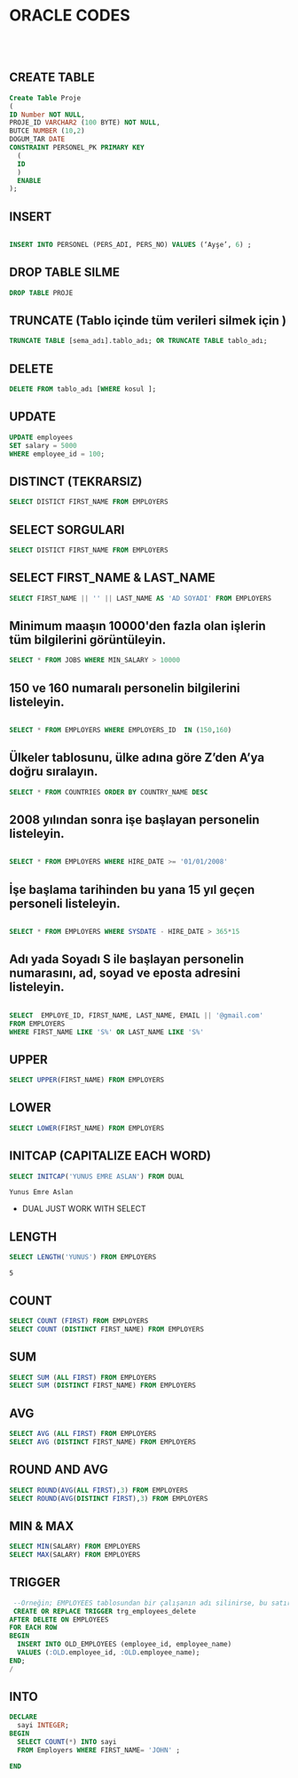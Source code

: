 # ORACLE CODES

<br>
<br>


## CREATE TABLE

```SQL
Create Table Proje
(
ID Number NOT NULL,
PROJE_ID VARCHAR2 (100 BYTE) NOT NULL,
BUTCE NUMBER (10,2)
DOGUM_TAR DATE
CONSTRAINT PERSONEL_PK PRIMARY KEY
  (
  ID 
  )  
  ENABLE
);
```

## INSERT

```SQL

INSERT INTO PERSONEL (PERS_ADI, PERS_NO) VALUES (‘Ayşe’, 6) ;

```

## DROP TABLE SILME

```SQL
DROP TABLE PROJE

```

## TRUNCATE (Tablo içinde  tüm verileri silmek için )

```SQL
TRUNCATE TABLE [sema_adı].tablo_adı; OR TRUNCATE TABLE tablo_adı;
```

## DELETE

```SQL
DELETE FROM tablo_adı [WHERE kosul ];
```

## UPDATE

```SQL
UPDATE employees
SET salary = 5000
WHERE employee_id = 100;
```

## DISTINCT (TEKRARSIZ)

```SQL
SELECT DISTICT FIRST_NAME FROM EMPLOYERS
```
 ## SELECT SORGULARI
 ```SQL
SELECT DISTICT FIRST_NAME FROM EMPLOYERS
```

## SELECT FIRST_NAME & LAST_NAME
 ```SQL
SELECT FIRST_NAME || '' || LAST_NAME AS 'AD SOYADI' FROM EMPLOYERS
```
 
## Minimum maaşın 10000'den fazla olan işlerin tüm bilgilerini görüntüleyin.

```SQL
SELECT * FROM JOBS WHERE MIN_SALARY > 10000 
```

## 150 ve 160 numaralı personelin bilgilerini listeleyin.

```SQL

SELECT * FROM EMPLOYERS WHERE EMPLOYERS_ID  IN (150,160)

```

## Ülkeler tablosunu, ülke adına göre Z’den A’ya doğru sıralayın.

```SQL 
SELECT * FROM COUNTRIES ORDER BY COUNTRY_NAME DESC
```

## 2008 yılından sonra işe başlayan personelin listeleyin.

```SQL

SELECT * FROM EMPLOYERS WHERE HIRE_DATE >= '01/01/2008'

```
## İşe başlama tarihinden bu yana 15 yıl geçen personeli listeleyin.

```SQL

SELECT * FROM EMPLOYERS WHERE SYSDATE - HIRE_DATE > 365*15 

```
## Adı yada Soyadı S ile başlayan personelin numarasını, ad, soyad ve eposta adresini listeleyin.

```SQL

SELECT  EMPLOYE_ID, FIRST_NAME, LAST_NAME, EMAIL || '@gmail.com'
FROM EMPLOYERS
WHERE FIRST_NAME LIKE 'S%' OR LAST_NAME LIKE 'S%'
```

## UPPER

```SQL
SELECT UPPER(FIRST_NAME) FROM EMPLOYERS
```

## LOWER

```SQL
SELECT LOWER(FIRST_NAME) FROM EMPLOYERS
```

##  INITCAP (CAPITALIZE EACH WORD)

```SQL
SELECT INITCAP('YUNUS EMRE ASLAN') FROM DUAL 
```

```
Yunus Emre Aslan
```
* DUAL JUST WORK WITH SELECT


## LENGTH

```SQL
SELECT LENGTH('YUNUS') FROM EMPLOYERS 
```

```output
5
```

## COUNT

```SQL
SELECT COUNT (FIRST) FROM EMPLOYERS 
SELECT COUNT (DISTINCT FIRST_NAME) FROM EMPLOYERS
```

##  SUM

```SQL
SELECT SUM (ALL FIRST) FROM EMPLOYERS 
SELECT SUM (DISTINCT FIRST_NAME) FROM EMPLOYERS
```

## AVG

```SQL
SELECT AVG (ALL FIRST) FROM EMPLOYERS 
SELECT AVG (DISTINCT FIRST_NAME) FROM EMPLOYERS
```

## ROUND AND AVG

```SQL
SELECT ROUND(AVG(ALL FIRST),3) FROM EMPLOYERS 
SELECT ROUND(AVG(DISTINCT FIRST),3) FROM EMPLOYERS 
```

## MIN & MAX

```SQL
SELECT MIN(SALARY) FROM EMPLOYERS
SELECT MAX(SALARY) FROM EMPLOYERS
```

## TRIGGER 

```SQL
 --Örneğin; EMPLOYEES tablosundan bir çalışanın adı silinirse, bu satırın başka bir örnek tablo olan OLD_EMPLOYEES tablosuna otomatik olarak yazılması sağlanabilir;
 CREATE OR REPLACE TRIGGER trg_employees_delete
AFTER DELETE ON EMPLOYEES
FOR EACH ROW
BEGIN
  INSERT INTO OLD_EMPLOYEES (employee_id, employee_name)
  VALUES (:OLD.employee_id, :OLD.employee_name);
END;
/
```

## INTO

```SQL
DECLARE 
  sayi INTEGER;
BEGIN 
  SELECT COUNT(*) INTO sayi
  FROM Employers WHERE FIRST_NAME= 'JOHN' ;

END

```


